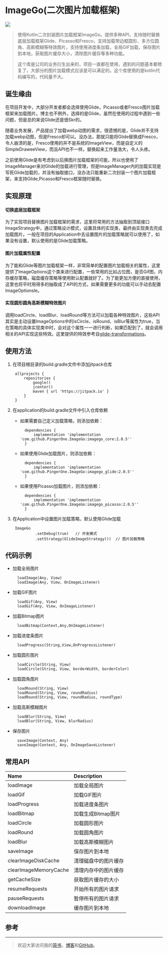 
# ImageGo(二次图片加载框架)
[![](https://www.jitpack.io/v/PingerOne/ImageGo.svg)](https://www.jitpack.io/#PingerOne/ImageGo)


> 使用Kotlin二次封装图片加载框架ImageGo。提供多种API，支持随时替换底层加载框架Glide、Picasso和Fresco，支持加载带边框圆形、多方位圆角、高斯模糊等特效图片，支持使用进度条加载，全局GIF加载，保存图片到本地，获取图片缓存大小，清除图片缓存等多种功能。
>
> 这个库是公司的业务衍生出来的，项目一直都在使用，遇到的问题基本都修复了，大部分的图片加载模式应该是可以满足的。这个库使用的是kotlin代码编写的，代码量不大。


##  诞生缘由
在项目开发中，大部分开发者都会选择使用Glide，Picasso或者Fresco图片加载框架来加载图片。博主也不例外，选择的是Glide，虽然在使用的过程中遇到一些问题，但是总的来说Glide还是很Skr的。

随着业务发展，产品提出了加载webp动图的需求，很遗憾的是，Glide并不支持加载webp动图，但是Fresco却可以。没办法，那就只能将Glide替换成Fresco，令人崩溃的是，Fresco使用的并不是系统的ImageView，而是自定义的SimpleDraweeView，而且API也不一样。替换起来工作量浩大，令人头疼。

之前使用Glide是有考虑到以后换图片加载框架的可能，所以也使用了ImageManager来对Glide的加载进行管理，但是ImageManager内的加载实现是写死Glide加载的，并没有抽取接口，没办法只能重新二次封装一个图片加载框架，来支持Glide,Picasso和Fresco框架随时替换。

## 实现原理

#### 切换底层加载框架
为了实现项目替换图片加载框架的需求，这里将常用的方法抽取到顶层接口ImageStrategy中，通过策略设计模式，设置具体的实现类，最终由实现类去完成加载图片。一般在项目的Application中去设置图片的加载策略就可以使用了，如果没有设置，默认使用的是Glide加载策略。


#### 图片加载属性配置
为了能和Glide等图片加载框架一样，非常简单的配置图片加载相关的属性，这里提供了ImageOptions这个类来进行配置，一些常用的比如占位图，是否Gif图，内存缓存策略，磁盘缓存策略等使用默认配置就好了。为了能更加方便的直接使用，这里也将平时用得多的抽取成了API的方式，如果需要更多的功能可以手动去配置ImageOptionsle。


#### 实现圆形圆角高斯模糊特效图片
调用loadCircle、loadBlur、loadRound等方法可以加载各种特效图片，这些API其实是主动设置ImageOptions中的isCircle、isRound、isBlur等属性为true，当在策略的具体实现类中时，会对这个属性一一进行判断，如果匹配到了，就会调用相关的API实现这些特效。这里提供的特效参考自[glide-transformations](https://github.com/wasabeef/glide-transformations)。




## 使用方法

1. 在项目根目录的build.gradle文件中添加jitpack仓库

        allprojects {
            repositories {
                google()
                jcenter()
                maven { url 'https://jitpack.io' }
            }
        }

2. 在application的build.gradle文件中引入仓库依赖

    * 如果需要自己定义加载策略，则添加依赖：

            dependencies {
                implementation 'implementation 'com.github.PingerOne.ImageGo:imagego_core:2.0.5''
            }

    * 如果使用Glide加载图片，则添加依赖：

            dependencies {
                implementation 'implementation 'com.github.PingerOne.ImageGo:imagego_glide:2.0.5''
            }

    * 如果使用Picasso加载图片，则添加依赖：

            dependencies {
                implementation 'implementation 'com.github.PingerOne.ImageGo:imagego_picasso:2.0.5''
            }

3. 在Application中设置图片加载策略，默认使用Glide加载

        ImageGo
                 .setDebug(true)   // 开发模式
                 .setStrategy(GlideImageStrategy())  // 图片加载策略


## 代码示例
* 加载全局图片

        loadImage(Any, View)
        loadImage(Any, View, OnImageListener)

* 加载GIF图片

        loadGif(Any, View)
        loadGif(Any, View, OnImageListener)

* 加载Bitmap图片

        loadBitmap(Context,Any,OnImageListener)

* 加载进度条图片

        loadProgress(String,View,OnProgressListener)

* 加载圆形图片

        loadCircle(String, View)
        loadCircle(String, View, borderWidth, borderColor)

* 加载圆角图片

        loadRound(String, View)
        loadRound(String, View, roundRadius)
        loadRound(String, View, roundRadius, roundType)

* 加载高斯模糊图片

        loadBlur(String, View)
        loadBlur(String, View, blurRadius)

* 保存图片

        saveImage(Context, Any)
        saveImage(Context, Any, OnImageSaveListener)



## 常用API
| Name | Description |
| :- | :- |
| loadImage | 加载全局图片 |
| loadGif   | 加载GIF图片 |
| loadProgress |加载进度条图片|
| loadBitmap   |加载生成Bitmap图片|
| loadCircle   |加载圆形图片|
| loadRound    |加载圆角图片|
| loadBlur |加载高斯模糊图片|
| saveImage |保存图片到本地|
| clearImageDiskCache |清理磁盘中的图片缓存|
| clearImageMemoryCache |清理内存中的图片缓存|
| getCacheSize |获取图片缓存的大小|
| resumeRequests |开始所有的图片请求|
| pauseRequests |暂停所有的图片请求|
| downloadImage |缓存图片到本地|



## 参考


---
> 欢迎大家访问我的[简书](http://www.jianshu.com/u/64f479a1cef7)，[博客](http://pingerone.com/)和[GitHub](https://github.com/PingerOne)。


